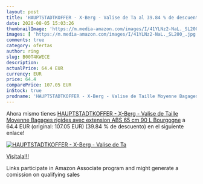 ```yaml
---
layout: post
title: 'HAUPTSTADTKOFFER - X-Berg - Valise de Ta al 39.84 % de descuento'
date: 2020-08-05 15:03:26
thumbnailImage: 'https://m.media-amazon.com/images/I/41YLNz2-NaL._SL200_.jpg'
images: [ 'https://m.media-amazon.com/images/I/41YLNz2-NaL._SL200_.jpg' ]
comments: true
category: ofertas
author: ring
slug: B00T4KWECE
description:
actualPrice: 64.4 EUR
currency: EUR
price: 64.4
comparePrice: 107.05 EUR
inStock: true
prodname: 'HAUPTSTADTKOFFER - X-Berg - Valise de Taille Moyenne Bagages rigides avec extension  ABS  65 cm  90 L  Bourgogne'
---
```


Ahora mismo tienes [HAUPTSTADTKOFFER - X-Berg - Valise de Taille Moyenne Bagages rigides avec extension  ABS  65 cm  90 L  Bourgogne](https://www.amazon.fr/dp/B00T4KWECE/?tag=tolees0d-21) a 64.4 EUR (original: 107.05 EUR) (39.84 %  de descuento) en el siguiente enlace!

[![HAUPTSTADTKOFFER - X-Berg - Valise de Ta](https://m.media-amazon.com/images/I/41YLNz2-NaL._SL200_.jpg)](https://www.amazon.fr/dp/B00T4KWECE/?tag=tolees0d-21)

[Visítala!!!](https://www.amazon.fr/dp/B00T4KWECE/?tag=tolees0d-21)

Links participate in Amazon Associate program and might generate a comission on qualifying sales
